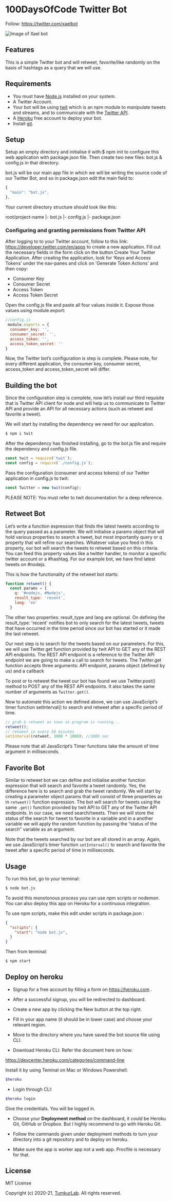 # 100DaysOfCode Twitter Bot

Follow: https://twitter.com/xaelbot

![Image of Xael bot](https://user-images.githubusercontent.com/57559448/76494465-ee88d300-645a-11ea-8635-0606466833da.png)

## Features

This is a simple Twitter bot and will retweet, favorite/like randomly on the basis of hashtags as a query that we will use.

## Requirements

* You must have [Node.js](https://nodejs.org) installed on your system.
* A Twitter Account.
* Your bot will be using [twit](https://www.npm.im/twit) which is an npm module to manipulate tweets and streams, and to communicate with the [Twitter API](https://developer.twitter.com/en/docs).
* A [Heroku](https://www.heroku.com) free account to deploy your bot.
* Install [git](https://git-scm.com/downloads).

## Setup

Setup an empty directory and initialise it with:$ npm init to configure this web application with package.json file. Then create two new files: bot.js & config.js in that directory.

bot.js will be our main app file in which we will be writing the source code of our Twitter Bot, and so in package.json edit the main field to:
```js
{  
  "main": "bot.js",  
},
```
Your current directory structure should look like this:

root/project-name
|- bot.js
|- config.js
|- package.json

### Configuring and granting permissions from Twitter API

After logging to to your Twitter account, follow to this link: https://developer.twitter.com/en/apps to create a new application. Fill out the necessary fields in the form click on the button Create Your Twitter Application. After creating the application, look for ‘Keys and Access Tokens’ under the nav-panes and click on 'Generate Token Actions' and then copy:

* Consumer Key
* Consumer Secret
* Access Token
* Access Token Secret

Open the config.js file and paste all four values inside it. Expose those values using module.export:
```js
//config.js
 module.exports = {
  consumer_key: '',  
  consumer_secret: '',
  access_token: '',  
  access_token_secret: ''
}
```

Now, the Twitter bot’s configuration is step is complete. Please note, for every different application, the consumer key, consumer secret, access_token and access_token_secret will differ.

## Building the bot

Since the configuration step is complete, now let’s install our third requisite that is Twitter API client for node and will help us to communicate to Twitter API and provide an API for all necessary actions (such as retweet and favorite a tweet).

We will start by installing the dependency we need for our application.
```sh
$ npm i twit
```
After the dependency has finished installing, go to the bot.js file and require the dependency and config.js file.
```js
const twit = require(`twit`);
const config = require(`./config.js`);
```
Pass the configuration (consumer and access tokens) of our Twitter application in config.js to twit:
```js
const Twitter = new twit(config);
```
PLEASE NOTE: You must refer to twit documentation for a deep reference.

## Retweet Bot

Let’s write a function expression that finds the latest tweets according to the query passed as a parameter. We will initialise a params object that will hold various properties to search a tweet, but most importantly query or q property that will refine our searches. Whatever value you feed in this property, our bot will search the tweets to retweet based on this criteria. You can feed this property values like a twitter handler, to monitor a specific twitter account or a #hashtag. For our example bot, we have find latest tweets on #nodejs.

This is how the functionality of the retweet bot starts:
```js
function retweet() {
  const params = {
    q: '#nodejs, #Nodejs',
    result_type: 'recent',
    lang: 'en'    
  } 
```
The other two properties: result_type and lang are optional. On defining the result_type: 'recent' notifies bot to only search for the latest tweets, tweets that have occurred in the time period since our bot has started or it made the last retweet.

Our next step is to search for the tweets based on our parameters. For this, we will use Twitter.get function provided by twit API to GET any of the REST API endpoints. The REST API endpoint is a reference to the Twitter API endpoint we are going to make a call to search for tweets. The Twitter.get function accepts three arguments: API endpoint, params object (defined by us) and a callback

To post or to retweet the tweet our bot has found we use Twitter.post() method to POST any of the REST API endpoints. It also takes the same number of arguments as `Twitter.get()`.

Now to automate this action we defined above, we can use JavaScript’s timer function setInterval() to search and retweet after a specific period of time.
```js
// grab & retweet as soon as program is running...
retweet();
// retweet in every 50 minutes
setInterval(retweet, 3000 * 1000); //3000 sec
```
Please note that all JavaScript’s Timer functions take the amount of time argument in milliseconds.

## Favorite Bot

Similar to retweet bot we can define and initialise another function expression that will search and favorite a tweet randomly. Yes, the difference here is to search and grab the tweet randomly. We will start by creating a parameter object params that will consist of three properties as in `retweet()` function expression. The bot will search for tweets using the same `.get()` function provided by twit API to GET any of the Twitter API endpoints. In our case, we need search/tweets. Then we will store the status of the search for tweet to favorite in a variable and in a another variable we will apply the random function by passing the “status of the search” variable as an argument.

Note that the tweets searched by our bot are all stored in an array. Again, we use JavaScript’s timer function `setInterval()` to search and favorite the tweet after a specific period of time in milliseconds.

## Usage

To run this bot, go to your terminal:
```sh
$ node bot.js
```
To avoid this monotonous process you can use npm scripts or nodemon. You can also deploy this app on Heroku for a continuous integration.

To use npm scripts, make this edit under scripts in package.json :
```json
{
  "scripts": {    
    "start": "node bot.js",  
  }
}
```
Then from terminal:
```sh
$ npm start
```

## Deploy on heroku

* Signup for a free account by filling a form on https://heroku.com .

* After a successful signup, you will be redirected to dashboard.

* Create a new app by clicking the New button at the top right.

* Fill in your app name (it should be in lower case) and choose your relevant region.

* Move to the directory where you have saved the bot source file using CLI.

* Download Heroku CLI. Refer the document here on how:

https://devcenter.heroku.com/categories/command-line

Install it by using Teminal on Mac or Windows Powershell:
```sh
$heroku
```
* Login through CLI:
```sh
$heroku login
```
Give the credentials. You will be logged in.

* Choose your **Deployment method** on the dashboard, it could be Heroku Git, GitHub or Dropbox. But I highly recommend to go with Heroku Git.

* Follow the cammands given under deployment methods to turn your directory into a git repository and to deploy on heroku.

* Make sure the app is worker app not a web app. Procfile is necessary for that.

## License

MIT License

Copyright (c) 2020-21, <a href="https://twitter.com/tumkurlab" target="_blank">TumkurLab</a>. All rights reserved.
